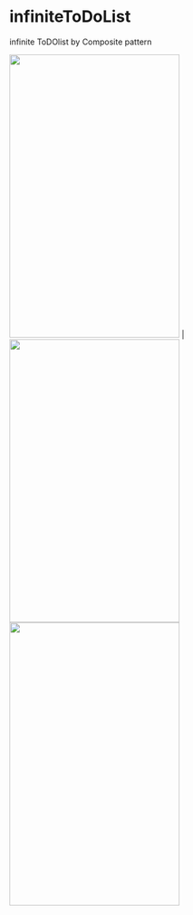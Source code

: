 # infiniteToDoList
infinite ToDOlist by Composite pattern

<img src="https://user-images.githubusercontent.com/87355480/155850677-bf51edda-8022-4014-93b7-533f30e2a9be.png" width="300" height="500"> |
<img src="https://user-images.githubusercontent.com/87355480/155850678-ede261fb-1c1b-4baa-a45f-ddd232c61b96.png" width="300" height="500">
<img src="https://user-images.githubusercontent.com/87355480/155850682-52982708-320e-44a8-8f49-005e8f7678a1.png" width="300" height="500">

